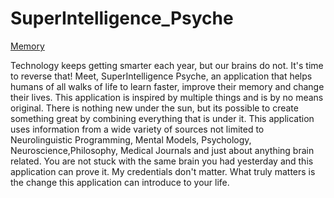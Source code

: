 # SuperIntelligence_Psyche

[Memory](https://cdn2.iconfinder.com/data/icons/icontober/64/Inkcontober_Brain_Divide-512.png)

Technology keeps getting smarter each year, but our brains do not. It's time to reverse that! Meet, SuperIntelligence Psyche, an application that helps humans of all walks of life to learn faster, improve their memory and change their lives. This application is inspired by multiple things and is by no means original. There is nothing new under the sun, but its possible to create something great by combining everything that is under it. This application uses information from a wide variety of sources not limited to Neurolinguistic Programming, Mental Models, Psychology, Neuroscience,Philosophy, Medical Journals and just about anything brain related. You are not stuck with the same brain you had yesterday and this application can prove it. My credentials don't matter. What truly matters is the change this application can introduce to your life. 

